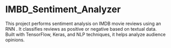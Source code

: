 # IMBD_Sentiment_Analyzer
This project performs sentiment analysis on IMDB movie reviews using an RNN . It classifies reviews as positive or negative based on textual data. Built with TensorFlow, Keras, and NLP techniques, it helps analyze audience opinions.
